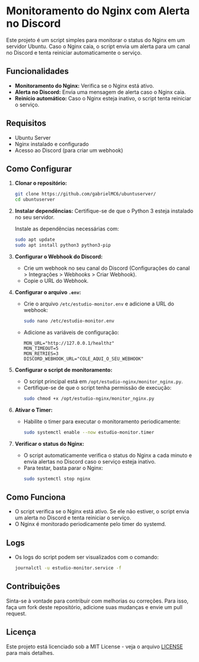 # Monitoramento do Nginx com Alerta no Discord

Este projeto é um script simples para monitorar o status do Nginx em um servidor Ubuntu. Caso o Nginx caia, o script envia um alerta para um canal no Discord e tenta reiniciar automaticamente o serviço.

## Funcionalidades
- **Monitoramento do Nginx:** Verifica se o Nginx está ativo.
- **Alerta no Discord:** Envia uma mensagem de alerta caso o Nginx caia.
- **Reinício automático:** Caso o Nginx esteja inativo, o script tenta reiniciar o serviço.

## Requisitos
- Ubuntu Server
- Nginx instalado e configurado
- Acesso ao Discord (para criar um webhook)

## Como Configurar

1. **Clonar o repositório:**
   ```bash
   git clone https://github.com/gabrielMC6/ubuntuserver/
   cd ubuntuserver
   ```

2. **Instalar dependências:**
   Certifique-se de que o Python 3 esteja instalado no seu servidor.

   Instale as dependências necessárias com:
   ```bash
   sudo apt update
   sudo apt install python3 python3-pip
   ```

3. **Configurar o Webhook do Discord:**
   - Crie um webhook no seu canal do Discord (Configurações do canal > Integrações > Webhooks > Criar Webhook).
   - Copie o URL do Webhook.

4. **Configurar o arquivo `.env`:**
   - Crie o arquivo `/etc/estudio-monitor.env` e adicione a URL do webhook:
     ```bash
     sudo nano /etc/estudio-monitor.env
     ```
   - Adicione as variáveis de configuração:
     ```env
     MON_URL="http://127.0.0.1/healthz"
     MON_TIMEOUT=5
     MON_RETRIES=3
     DISCORD_WEBHOOK_URL="COLE_AQUI_O_SEU_WEBHOOK"
     ```

5. **Configurar o script de monitoramento:**
   - O script principal está em `/opt/estudio-nginx/monitor_nginx.py`.
   - Certifique-se de que o script tenha permissão de execução:
     ```bash
     sudo chmod +x /opt/estudio-nginx/monitor_nginx.py
     ```

6. **Ativar o Timer:**
   - Habilite o timer para executar o monitoramento periodicamente:
     ```bash
     sudo systemctl enable --now estudio-monitor.timer
     ```

7. **Verificar o status do Nginx:**
   - O script automaticamente verifica o status do Nginx a cada minuto e envia alertas no Discord caso o serviço esteja inativo.
   - Para testar, basta parar o Nginx:
     ```bash
     sudo systemctl stop nginx
     ```

## Como Funciona
- O script verifica se o Nginx está ativo. Se ele não estiver, o script envia um alerta no Discord e tenta reiniciar o serviço.
- O Nginx é monitorado periodicamente pelo timer do systemd.

## Logs
- Os logs do script podem ser visualizados com o comando:
  ```bash
  journalctl -u estudio-monitor.service -f
  ```

## Contribuições
Sinta-se à vontade para contribuir com melhorias ou correções. Para isso, faça um fork deste repositório, adicione suas mudanças e envie um pull request.

## Licença
Este projeto está licenciado sob a MIT License - veja o arquivo [LICENSE](LICENSE) para mais detalhes.
